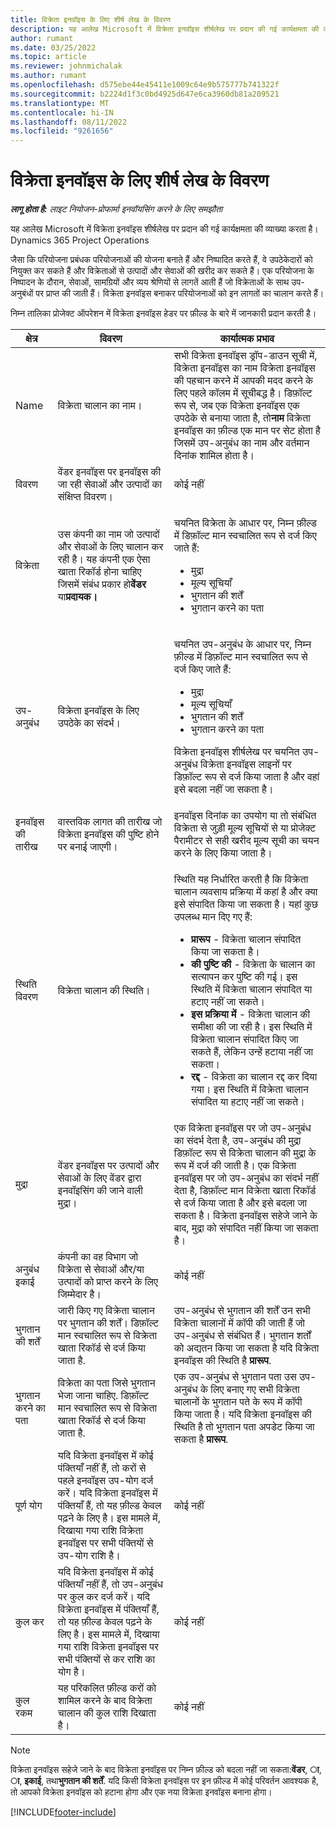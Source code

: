 ```yaml
---
title: विक्रेता इनवॉइस के लिए शीर्ष लेख के विवरण
description: यह आलेख Microsoft में विक्रेता इनवॉइस शीर्षलेख पर प्रदान की गई कार्यक्षमता की व्याख्या करता है।Dynamics 365 Project Operations
author: rumant
ms.date: 03/25/2022
ms.topic: article
ms.reviewer: johnmichalak
ms.author: rumant
ms.openlocfilehash: d575ebe44e45411e1009c64e9b575777b741322f
ms.sourcegitcommit: b2224d1f3c0bd4925d647e6ca3960db81a209521
ms.translationtype: MT
ms.contentlocale: hi-IN
ms.lasthandoff: 08/11/2022
ms.locfileid: "9261656"
---
```

# <a name="header-details-for-vendor-invoices"></a>विक्रेता इनवॉइस के लिए शीर्ष लेख के विवरण

_**लागू होता है:** लाइट नियोजन-प्रोफार्मा इनवॉयसिंग करने के लिए समझौता_

यह आलेख Microsoft में विक्रेता इनवॉइस शीर्षलेख पर प्रदान की गई कार्यक्षमता की व्याख्या करता है।Dynamics 365 Project Operations

जैसा कि परियोजना प्रबंधक परियोजनाओं की योजना बनाते हैं और निष्पादित करते हैं, वे उपठेकेदारों को नियुक्त कर सकते हैं और विक्रेताओं से उत्पादों और सेवाओं की खरीद कर सकते हैं। एक परियोजना के निष्पादन के दौरान, सेवाओं, सामग्रियों और व्यय श्रेणियों से लागतें आती हैं जो विक्रेताओं के साथ उप-अनुबंधों पर प्राप्त की जाती हैं। विक्रेता इनवॉइस बनाकर परियोजनाओं को इन लागतों का चालान करते हैं।

निम्न तालिका प्रोजेक्ट ऑपरेशन में विक्रेता इनवॉइस हेडर पर फ़ील्ड के बारे में जानकारी प्रदान करती है।

| क्षेत्र | विवरण | कार्यात्मक प्रभाव |
| --- | --- | --- |
| Name | विक्रेता चालान का नाम। | सभी विक्रेता इनवॉइस ड्रॉप-डाउन सूची में, विक्रेता इनवॉइस का नाम विक्रेता इनवॉइस की पहचान करने में आपकी मदद करने के लिए पहले कॉलम में सूचीबद्ध है। डिफ़ॉल्ट रूप से, जब एक विक्रेता इनवॉइस एक उपठेके से बनाया जाता है, तो**नाम** विक्रेता इनवॉइस का फ़ील्ड एक मान पर सेट होता है जिसमें उप-अनुबंध का नाम और वर्तमान दिनांक शामिल होता है। |
| विवरण | वेंडर इनवॉइस पर इनवॉइस की जा रही सेवाओं और उत्पादों का संक्षिप्त विवरण। | कोई नहीं |
| विक्रेता | उस कंपनी का नाम जो उत्पादों और सेवाओं के लिए चालान कर रही है। यह कंपनी एक ऐसा खाता रिकॉर्ड होना चाहिए जिसमें संबंध प्रकार हो**वेंडर** या**प्रदायक।** | <p>चयनित विक्रेता के आधार पर, निम्न फ़ील्ड में डिफ़ॉल्ट मान स्वचालित रूप से दर्ज किए जाते हैं:</p><ul><li>मुद्रा</li><li>मूल्य सूचियाँ</li><li>भुगतान की शर्तें</li><li>भुगतान करने का पता</li></ul> |
| उप-अनुबंध | विक्रेता इनवॉइस के लिए उपठेके का संदर्भ। | <p>चयनित उप-अनुबंध के आधार पर, निम्न फ़ील्ड में डिफ़ॉल्ट मान स्वचालित रूप से दर्ज किए जाते हैं:</p><ul><li>मुद्रा</li><li>मूल्य सूचियाँ</li><li>भुगतान की शर्तें</li><li>भुगतान करने का पता</li></ul><p>विक्रेता इनवॉइस शीर्षलेख पर चयनित उप-अनुबंध विक्रेता इनवॉइस लाइनों पर डिफ़ॉल्ट रूप से दर्ज किया जाता है और वहां इसे बदला नहीं जा सकता है।</p> |
| इनवॉइस की तारीख | वास्तविक लागत की तारीख जो विक्रेता इनवॉइस की पुष्टि होने पर बनाई जाएगी। | इनवॉइस दिनांक का उपयोग या तो संबंधित विक्रेता से जुड़ी मूल्य सूचियों से या प्रोजेक्ट पैरामीटर से सही खरीद मूल्य सूची का चयन करने के लिए किया जाता है। |
| स्थिति विवरण | विक्रेता चालान की स्थिति। | <p>स्थिति यह निर्धारित करती है कि विक्रेता चालान व्यवसाय प्रक्रिया में कहां है और क्या इसे संपादित किया जा सकता है। यहां कुछ उपलब्ध मान दिए गए हैं:</p><ul><li>**प्रारूप** - विक्रेता चालान संपादित किया जा सकता है।</li><li>**की पुष्टि की** - विक्रेता के चालान का सत्यापन कर पुष्टि की गई। इस स्थिति में विक्रेता चालान संपादित या हटाए नहीं जा सकते।</li><li>**इस प्रक्रिया में** - विक्रेता चालान की समीक्षा की जा रही है। इस स्थिति में विक्रेता चालान संपादित किए जा सकते हैं, लेकिन उन्हें हटाया नहीं जा सकता।</li><li>**रद्द** - विक्रेता का चालान रद्द कर दिया गया। इस स्थिति में विक्रेता चालान संपादित या हटाए नहीं जा सकते।</li></ul> |
| मुद्रा | वेंडर इनवॉइस पर उत्पादों और सेवाओं के लिए वेंडर द्वारा इनवॉइसिंग की जाने वाली मुद्रा। | एक विक्रेता इनवॉइस पर जो उप-अनुबंध का संदर्भ देता है, उप-अनुबंध की मुद्रा डिफ़ॉल्ट रूप से विक्रेता चालान की मुद्रा के रूप में दर्ज की जाती है। एक विक्रेता इनवॉइस पर जो उप-अनुबंध का संदर्भ नहीं देता है, डिफ़ॉल्ट मान विक्रेता खाता रिकॉर्ड से दर्ज किया जाता है और इसे बदला जा सकता है। विक्रेता इनवॉइस सहेजे जाने के बाद, मुद्रा को संपादित नहीं किया जा सकता है। |
| अनुबंध इकाई | कंपनी का वह विभाग जो विक्रेता से सेवाओं और/या उत्पादों को प्राप्त करने के लिए जिम्मेदार है। | कोई नहीं |
| भुगतान की शर्तें | जारी किए गए विक्रेता चालान पर भुगतान की शर्तें। डिफ़ॉल्ट मान स्वचालित रूप से विक्रेता खाता रिकॉर्ड से दर्ज किया जाता है. | उप-अनुबंध से भुगतान की शर्तें उन सभी विक्रेता चालानों में कॉपी की जाती हैं जो उप-अनुबंध से संबंधित हैं। भुगतान शर्तों को अद्यतन किया जा सकता है यदि विक्रेता इनवॉइस की स्थिति है **प्रारूप**. |
| भुगतान करने का पता | विक्रेता का पता जिसे भुगतान भेजा जाना चाहिए. डिफ़ॉल्ट मान स्वचालित रूप से विक्रेता खाता रिकॉर्ड से दर्ज किया जाता है. | एक उप-अनुबंध से भुगतान पता उस उप-अनुबंध के लिए बनाए गए सभी विक्रेता चालानों के भुगतान पते के रूप में कॉपी किया जाता है। यदि विक्रेता इनवॉइस की स्थिति है तो भुगतान पता अपडेट किया जा सकता है **प्रारूप**. |
| पूर्ण योग | यदि विक्रेता इनवॉइस में कोई पंक्तियाँ नहीं हैं, तो करों से पहले इनवॉइस उप-योग दर्ज करें। यदि विक्रेता इनवॉइस में पंक्तियाँ हैं, तो यह फ़ील्ड केवल पढ़ने के लिए है। इस मामले में, दिखाया गया राशि विक्रेता इनवॉइस पर सभी पंक्तियों से उप-योग राशि है। | कोई नहीं |
| कुल कर | यदि विक्रेता इनवॉइस में कोई पंक्तियाँ नहीं हैं, तो उप-अनुबंध पर कुल कर दर्ज करें। यदि विक्रेता इनवॉइस में पंक्तियाँ हैं, तो यह फ़ील्ड केवल पढ़ने के लिए है। इस मामले में, दिखाया गया राशि विक्रेता इनवॉइस पर सभी पंक्तियों से कर राशि का योग है। | कोई नहीं |
| कुल रकम | यह परिकलित फ़ील्ड करों को शामिल करने के बाद विक्रेता चालान की कुल राशि दिखाता है। | कोई नहीं |

> [!NOTE]
> विक्रेता इनवॉइस सहेजे जाने के बाद विक्रेता इनवॉइस पर निम्न फ़ील्ड को बदला नहीं जा सकता:**वेंडर**, **ा**, **ा**, **इकाई**, तथा**भुगतान की शर्तें**. यदि किसी विक्रेता इनवॉइस पर इन फ़ील्ड में कोई परिवर्तन आवश्यक है, तो आपको विक्रेता इनवॉइस को हटाना होगा और एक नया विक्रेता इनवॉइस बनाना होगा।

[!INCLUDE[footer-include](../../includes/footer-banner.md)]
